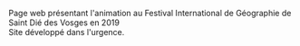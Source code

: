 Page web présentant l'animation au Festival International de Géographie de Saint Dié des Vosges en 2019  
Site développé dans l'urgence.

